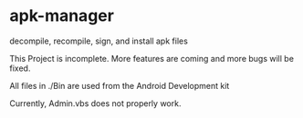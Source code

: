 # apk-manager
decompile, recompile, sign, and install apk files

This Project is incomplete. More features are coming and more bugs will be fixed.

All files in ./Bin are used from the Android Development kit

Currently, Admin.vbs does not properly work.